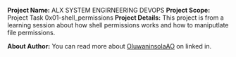 __Project Name:__ ALX SYSTEM ENGIRNEERING DEVOPS
__Project Scope:__ Project Task 0x01-shell_permissions
__Project Details:__ This project is from a learning session about how shell permissions works and how to maniputlate file permissions.

__About Author:__ You can read more about [OluwaninsolaAO](https://www.linkedin.com/in/oluwaninsolaao) on linked in.
